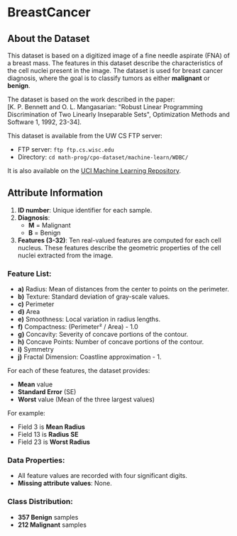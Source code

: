 # BreastCancer

## About the Dataset


This dataset is based on a digitized image of a fine needle aspirate (FNA) of a breast mass. The features in this dataset describe the characteristics of the cell nuclei present in the image. The dataset is used for breast cancer diagnosis, where the goal is to classify tumors as either **malignant** or **benign**.

The dataset is based on the work described in the paper:  
[K. P. Bennett and O. L. Mangasarian: "Robust Linear Programming Discrimination of Two Linearly Inseparable Sets", Optimization Methods and Software 1, 1992, 23-34].

This dataset is available from the UW CS FTP server:
- FTP server: `ftp ftp.cs.wisc.edu`
- Directory: `cd math-prog/cpo-dataset/machine-learn/WDBC/`

It is also available on the [UCI Machine Learning Repository](https://archive.ics.uci.edu/ml/datasets/Breast+Cancer+Wisconsin+%28Diagnostic%29).

## Attribute Information

1. **ID number**: Unique identifier for each sample.
2. **Diagnosis**: 
   - **M** = Malignant
   - **B** = Benign
3. **Features (3-32)**: Ten real-valued features are computed for each cell nucleus. These features describe the geometric properties of the cell nuclei extracted from the image.

### Feature List:
- **a)** Radius: Mean of distances from the center to points on the perimeter.
- **b)** Texture: Standard deviation of gray-scale values.
- **c)** Perimeter
- **d)** Area
- **e)** Smoothness: Local variation in radius lengths.
- **f)** Compactness: (Perimeter² / Area) - 1.0
- **g)** Concavity: Severity of concave portions of the contour.
- **h)** Concave Points: Number of concave portions of the contour.
- **i)** Symmetry
- **j)** Fractal Dimension: Coastline approximation - 1.

For each of these features, the dataset provides:
- **Mean** value
- **Standard Error** (SE)
- **Worst** value (Mean of the three largest values)

For example:
- Field 3 is **Mean Radius**
- Field 13 is **Radius SE**
- Field 23 is **Worst Radius**

### Data Properties:
- All feature values are recorded with four significant digits.
- **Missing attribute values**: None.

### Class Distribution:
- **357 Benign** samples
- **212 Malignant** samples
